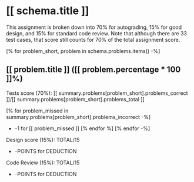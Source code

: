 # [[ schema.title ]]

This assignment is broken down into 70% for autograding, 15% for good design, and 15% for standard code review.
Note that although there are 33 test cases, that score still counts for 70% of the total assignment score.

[% for problem_short, problem in schema.problems.items() -%]
## [[ problem.title ]] ([[ problem.percentage * 100 ]]%)

Tests score (70%): [[ summary.problems[problem_short].problems_correct ]]/[[ summary.problems[problem_short].problems_total ]]

[% for problem_missed in summary.problems[problem_short].problems_incorrect -%]
- -1 for [[ problem_missed ]]
[% endfor %]
[% endfor -%]

Design score (15%): TOTAL/15

- -POINTS for DEDUCTION
 
Code Review (15%): TOTAL/15

- -POINTS for DEDUCTION
 
